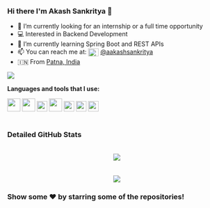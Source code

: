 
### Hi there I'm Akash Sankritya 👋

- 🔭 I’m currently looking for an internship or a full time opportunity
- 💻 Interested in Backend Development
- 🌱 I’m currently learning Spring Boot and REST APIs
- 📫 You can reach me at: <img height="18" align="center" alt="Akash's Linkdein" width="24px" src="https://image.flaticon.com/icons/png/512/174/174857.png"/> <a href="https://linkedin.com/in/aakashsankritya">@aakashsankritya</a>
- 🇮🇳 From <a href="https://goo.gl/maps/e5GUcTj33nuvFLSg7">Patna, India</a>

<a align="left" href="https://github.com/aakashsankritya"><img src = "https://github-readme-stats.vercel.app/api?username=aakashsankritya&count_private=true&show_icons=true&theme=radical&include_all_commits=true"></a>
<br/>

**Languages and tools that I use:**  

<code><img height="30" src="https://1000logos.net/wp-content/uploads/2020/09/Java-Logo.png"></code>
<code><img height="30" src="https://i2.wp.com/www.thecuriousdev.org/wp-content/uploads/2017/12/spring-boot-logo.png?fit=600%2C315&ssl=1"></code>
<code><img height="24" src="https://webassets.mongodb.com/_com_assets/cms/MongoDB_Logo_FullColorBlack_RGB-4td3yuxzjs.png"></code>
<code><img height="30" src="https://download.logo.wine/logo/MySQL/MySQL-Logo.wine.png"></code> 
<code><img height="24" src="https://upload.wikimedia.org/wikipedia/en/thumb/6/6b/Redis_Logo.svg/1200px-Redis_Logo.svg.png"></code>
<code><img height="24" src="https://miro.medium.com/max/982/1*AiTBjfsoj3emarTpaeNgKQ.png"></code>
<code><img height="24" src="https://upload.wikimedia.org/wikipedia/commons/thumb/9/93/Amazon_Web_Services_Logo.svg/1200px-Amazon_Web_Services_Logo.svg.png"></code>
<br/>
<br/>

### Detailed GitHub Stats
<br/>
<div align="center">
<a href="https://github.com/aakashsankritya"><img src="https://github-readme-stats.vercel.app/api/top-langs/?username=aakashsankritya&theme=radical&hide=jupyter%20notebook"/></a> 
</div>
<br/>
<br/>
<div align="center">
<a href="https://github.com/aakashsankritya">
<img src="https://github-readme-stats.vercel.app/api/wakatime?username=aakashsankritya"/>
</a>
</div>

### Show some ❤️ by starring some of the repositories!

